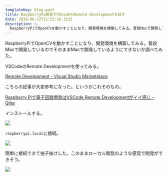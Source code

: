 ```yaml
---
templateKey: blog-post
title: RaspberryPi開発でVSCodeのRemote Developmentを試す
date: 2020-06-12T21:53:16.321Z
description: >-
  RaspberryPiでOpenCVを動かすことになり、開発環境を構築してみる。普段Macで開発しているのでそのままMacで開発しているようにできないか調べてみた。
---
```

RaspberryPiでOpenCVを動かすことになり、開発環境を構築してみる。普段Macで開発しているのでそのままMacで開発しているようにできないか調べてみた。

VSCodeのRemote Developmentを使ってみる。

[Remote Development - Visual Studio Marketplace](https://marketplace.visualstudio.com/items?itemName=ms-vscode-remote.vscode-remote-extensionpack)

こちらの記事が大変参考になった。というかこれそのもの。

[Raspberry Piで電子回路開発はVSCode Remote Developmentがイイ感じ - Qiita](https://qiita.com/iitenkida7/items/e98099cb12ec81479879)

インストールする。

![](/img/スクリーンショット-2020-06-13-6.42.57.png)

`raspberrypi.local`に接続。

![](/img/スクリーンショット-2020-06-13-6.47.12.png)

簡単に接続できて拍子抜けした。このままローカル開発のような感覚で開発ができそう。

![](/img/スクリーンショット-2020-06-13-6.58.57.png)
